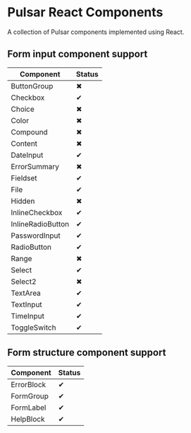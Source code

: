 # Pulsar React Components

A collection of Pulsar components implemented using React.

## Form input component support

| Component | Status |
| --------- | ------ |
| ButtonGroup | ✖ |
| Checkbox | ✔ |
| Choice | ✖ |
| Color | ✖ |
| Compound | ✖ |
| Content | ✖ |
| DateInput | ✔ |
| ErrorSummary | ✖ |
| Fieldset | ✔ |
| File | ✔ |
| Hidden | ✖ |
| InlineCheckbox | ✔ |
| InlineRadioButton | ✔ |
| PasswordInput | ✔ |
| RadioButton | ✔ |
| Range | ✖ |
| Select | ✔ |
| Select2 | ✖ |
| TextArea | ✔ |
| TextInput | ✔ |
| TimeInput | ✔ |
| ToggleSwitch | ✔ |

## Form structure component support

| Component | Status |
| --------- | ------ |
| ErrorBlock | ✔ |
| FormGroup | ✔ |
| FormLabel | ✔ |
| HelpBlock | ✔ |
